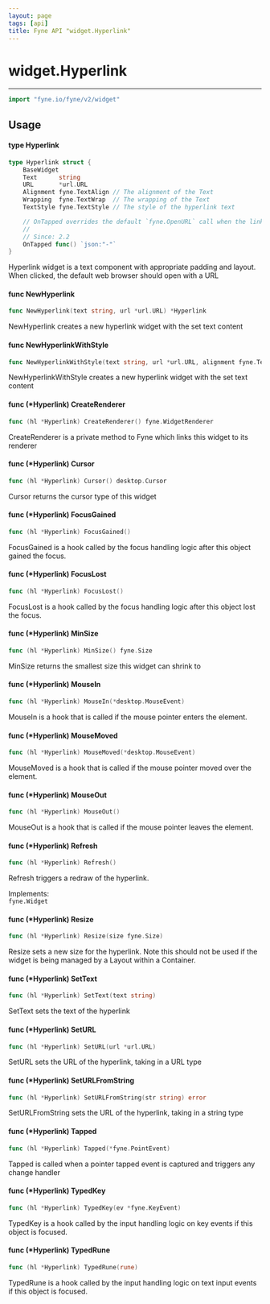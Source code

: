 ```yaml
---
layout: page
tags: [api]
title: Fyne API "widget.Hyperlink"
---
```


# widget.Hyperlink
---
```go
import "fyne.io/fyne/v2/widget"
```

## Usage

#### type Hyperlink

```go
type Hyperlink struct {
	BaseWidget
	Text      string
	URL       *url.URL
	Alignment fyne.TextAlign // The alignment of the Text
	Wrapping  fyne.TextWrap  // The wrapping of the Text
	TextStyle fyne.TextStyle // The style of the hyperlink text

	// OnTapped overrides the default `fyne.OpenURL` call when the link is tapped
	//
	// Since: 2.2
	OnTapped func() `json:"-"`
}
```

Hyperlink widget is a text component with appropriate padding and layout. When clicked, the default web browser should open with a URL

#### func  NewHyperlink

```go
func NewHyperlink(text string, url *url.URL) *Hyperlink
```
NewHyperlink creates a new hyperlink widget with the set text content

#### func  NewHyperlinkWithStyle

```go
func NewHyperlinkWithStyle(text string, url *url.URL, alignment fyne.TextAlign, style fyne.TextStyle) *Hyperlink
```
NewHyperlinkWithStyle creates a new hyperlink widget with the set text content

#### func (*Hyperlink) CreateRenderer

```go
func (hl *Hyperlink) CreateRenderer() fyne.WidgetRenderer
```
CreateRenderer is a private method to Fyne which links this widget to its renderer

#### func (*Hyperlink) Cursor

```go
func (hl *Hyperlink) Cursor() desktop.Cursor
```
Cursor returns the cursor type of this widget

#### func (*Hyperlink) FocusGained

```go
func (hl *Hyperlink) FocusGained()
```
FocusGained is a hook called by the focus handling logic after this object gained the focus.

#### func (*Hyperlink) FocusLost

```go
func (hl *Hyperlink) FocusLost()
```
FocusLost is a hook called by the focus handling logic after this object lost the focus.

#### func (*Hyperlink) MinSize

```go
func (hl *Hyperlink) MinSize() fyne.Size
```
MinSize returns the smallest size this widget can shrink to

#### func (*Hyperlink) MouseIn

```go
func (hl *Hyperlink) MouseIn(*desktop.MouseEvent)
```
MouseIn is a hook that is called if the mouse pointer enters the element.

#### func (*Hyperlink) MouseMoved

```go
func (hl *Hyperlink) MouseMoved(*desktop.MouseEvent)
```
MouseMoved is a hook that is called if the mouse pointer moved over the element.

#### func (*Hyperlink) MouseOut

```go
func (hl *Hyperlink) MouseOut()
```
MouseOut is a hook that is called if the mouse pointer leaves the element.

#### func (*Hyperlink) Refresh

```go
func (hl *Hyperlink) Refresh()
```
Refresh triggers a redraw of the hyperlink.


<div class="implements">Implements: <code>
fyne.Widget</code></div>

#### func (*Hyperlink) Resize

```go
func (hl *Hyperlink) Resize(size fyne.Size)
```
Resize sets a new size for the hyperlink. Note this should not be used if the widget is being managed by a Layout within a Container.

#### func (*Hyperlink) SetText

```go
func (hl *Hyperlink) SetText(text string)
```
SetText sets the text of the hyperlink

#### func (*Hyperlink) SetURL

```go
func (hl *Hyperlink) SetURL(url *url.URL)
```
SetURL sets the URL of the hyperlink, taking in a URL type

#### func (*Hyperlink) SetURLFromString

```go
func (hl *Hyperlink) SetURLFromString(str string) error
```
SetURLFromString sets the URL of the hyperlink, taking in a string type

#### func (*Hyperlink) Tapped

```go
func (hl *Hyperlink) Tapped(*fyne.PointEvent)
```
Tapped is called when a pointer tapped event is captured and triggers any change handler

#### func (*Hyperlink) TypedKey

```go
func (hl *Hyperlink) TypedKey(ev *fyne.KeyEvent)
```
TypedKey is a hook called by the input handling logic on key events if this object is focused.

#### func (*Hyperlink) TypedRune

```go
func (hl *Hyperlink) TypedRune(rune)
```
TypedRune is a hook called by the input handling logic on text input events if this object is focused.
